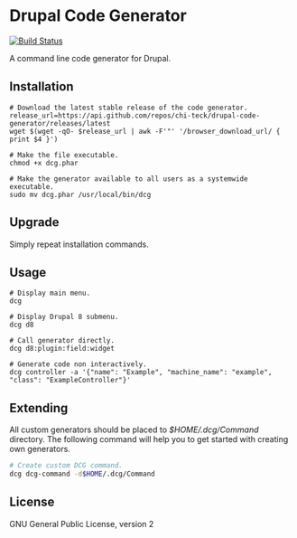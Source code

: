 # Drupal Code Generator

[![Build Status](https://travis-ci.org/Chi-teck/drupal-code-generator.svg?branch=master)](https://travis-ci.org/Chi-teck/drupal-code-generator)

A command line code generator for Drupal.

## Installation

```shell
# Download the latest stable release of the code generator.
release_url=https://api.github.com/repos/chi-teck/drupal-code-generator/releases/latest
wget $(wget -qO- $release_url | awk -F'"' '/browser_download_url/ { print $4 }')

# Make the file executable.
chmod +x dcg.phar

# Make the generator available to all users as a systemwide executable.
sudo mv dcg.phar /usr/local/bin/dcg
```

## Upgrade
Simply repeat installation commands.

## Usage
```shell
# Display main menu.
dcg

# Display Drupal 8 submenu.
dcg d8

# Call generator directly.
dcg d8:plugin:field:widget

# Generate code non interactively.
dcg controller -a '{"name": "Example", "machine_name": "example", "class": "ExampleController"}'
```

## Extending
All custom generators should be placed to _$HOME/.dcg/Command_ directory. The following command will help you to get started with creating own generators.
```bash
# Create custom DCG command.
dcg dcg-command -d$HOME/.dcg/Command
```

## License
GNU General Public License, version 2
